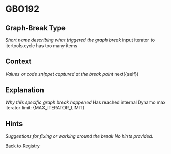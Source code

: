 # GB0192

## Graph-Break Type
*Short name describing what triggered the graph break*
input iterator to itertools.cycle has too many items

## Context
*Values or code snippet captured at the break point*
next({self})

## Explanation
*Why this specific graph break happened*
Has reached internal Dynamo max iterator limit: {MAX_ITERATOR_LIMIT}

## Hints
*Suggestions for fixing or working around the break*
*No hints provided.*



[Back to Registry](../index.md)
